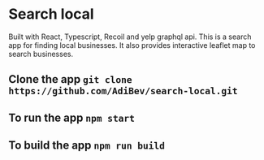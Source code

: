 # Search local
Built with React, Typescript, Recoil and yelp graphql api. 
This is a search app for finding local businesses.
It also provides interactive leaflet map to search businesses.

## Clone the app `git clone https://github.com/AdiBev/search-local.git`
## To run the app `npm start`
## To build the app `npm run build`

